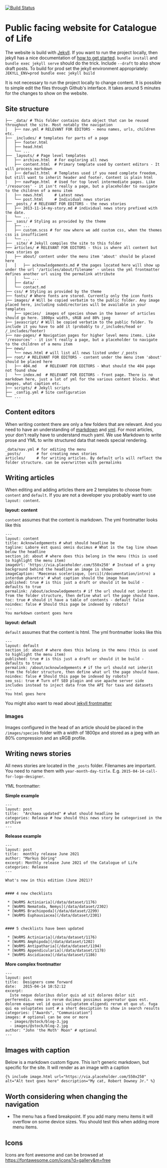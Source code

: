 [![Build Status](https://builds.gbif.org/job/col-portal/badge/icon)](https://builds.gbif.org/job/col-portal/)

# Public facing website for Catalogue of Life

The website is build with [Jekyll](https://jekyllrb.com/). 
If you want to run the project locally, then jekyll has a nice documentation of [how to get started](https://jekyllrb.com/docs/).
`bundle install` and `bundle exec jekyll serve` should do the trick. Include `--draft` to also show draft posts. To build for prod set the jekyll environment appropriately:
`JEKYLL_ENV=prod bundle exec jekyll build`

It is not necessary to run the project locally to change content. 
It is possible to simple edit the files through Github's interface. 
It takes around 5 minutes for the changes to show on the website.


## Site structure
```
├── _data/ # This folder contains data object that can be reused throughout the site. Most notably the navigation
│   ├── nav.yml # RELEVANT FOR EDITORS - menu names, urls, children etc.
├── _includes/ # templates for parts of a page
│   ├── footer.html
│   ├── head.html
│   └── ...
├── _layouts/ # Page level templates
│   ├── archive.html  # For exploring all news
│   ├── content.html  # Primary template used by content editors - It will process markdown
│   ├── default.html  # Templates used if you need complete freedom, but still want to inherit header and footer. Content is plain html
│   ├── navPage.html  # Used for top level intermediate pages. Like '/resources' - it isn't really a page, but a placeholder to navigate to the children of a menu item
│   ├── news.html     # Latest news
│   └── post.html     # Individual news stories
├── _posts_/ # RELEVANT FOR EDITORS - the news stories
│   ├── 2013-11-14-my-story.md # individual news story prefixed with the date.
│   └── ...
├── _sass/ # Styling as provided by the theme
│   ├── ...
│   ├── custom.scss # for now where we add custom css, when the themes css is insufficient
│   └── ...
├── _site/ # Jekyll compiles the site to this folder
├── articles/ # RELEVANT FOR EDITORS - this is where all content but news stories go
│   ├── about/ content under the menu item 'about' should be placed here
│   │   ├── acknowledgements.md # the pages located here will show up under the url '/articles/about/filename' - unless the yml frontmatter defines another url using the permalink attribute
│   │   └── ...
│   ├── data/
│   └── contact.md
├── css/ # Styling as provided by the theme
├── fonts/ # Where fonts are stored. Currently only the icon fonts
├── images/ # Will be copied verbatim to the public folder. Any image placed here, including subdirectories will be available in your templates
│   ├── species/  images of species shown in the banner of articles should go here. 1800px width, sRGB and 80% jpeg
├── javascript/ # Will be copied verbatim to the public folder. To include it you have to add it (probably to /_includes/head or /_includes/footer)
├── nav-pages/ # Navigation pages for higher level menu items. Like '/resources' - it isn't really a page, but a placeholder to navigate to the children of a menu item
├── news/
│   └── news.html # will list all news listed under /_posts
├── root/ # RELEVANT FOR EDITORS - content under the menu item 'about' should be placed here
│   ├── 404.md    # RELEVANT FOR EDITORS - What should the 404 page not found show
│   └── index.md  # RELEVANT FOR EDITORS - front page. There is no markdown here, just a lot of yml for the various content blocks. What images, what caption etc.
├── scripts/ # Jekyll scripts
├── _config.yml # Site configuration
└── ...
```

## Content editors
When writing content there are only a few folders that are relevant. 
And you need to have an understanding of [markdown](https://github.com/adam-p/markdown-here/wiki/Markdown-Cheatsheet) and [yml](https://www.tutorialspoint.com/yaml/yaml_introduction.htm). 
For most articles, your don't really have to understand much yaml. 
We use Markdown to write prose and YML to write structured data that needs special rendering.

```
_data/nav.yml # for editing the menu
_posts/       # for creating news stories
articles/     # for writing articles. By default urls will reflect the folder structure. can be overwritten with permalinks
```

## Writing articles
When editing and adding articles there are 2 templates to choose from: `content` and `default`. 
If you are not a developer you probably want to use `layout: content`.

**layout: content**

`content` assumes that the content is markdown. The yml frontmatter looks like this
```
---
layout: content
title: Acknowledgements # what should headline be
tagline: Labore est quasi omnis ducimus # What is the tag line shown below the headline
section_id: about # where does this belong in the menu (this is used to highlight the menu item)
imageUrl: 'https://via.placeholder.com/550x250' # Instead of a grey background behind the headline an image is shown
imageCaption: 'Maecenas scelerisque, [orci](/documentation/intro) a interdum pharetra' # what caption should the image have
published: true # is this just a draft or should it be build - defaults to true
permalink: /about/acknowledgements # if the url should not inherit from the folder structure, then define what url the page should have.
toc: true # should it have a table of contents - default false
noindex: false # Should this page be indexed by robots?
---
You markdown content goes here
```

**layout: default**

`default` assumes that the content is html. The yml frontmatter looks like this
```
---
layout: default
section_id: about # where does this belong in the menu (this is used to highlight the menu item)
published: true # is this just a draft or should it be build - defaults to true
permalink: /about/acknowledgements # if the url should not inherit from the folder structure, then define what url the page should have.
noindex: false # Should this page be indexed by robots?
seo_ssi: true # Turn off SEO plugin and use apache server side includes instead to inject data from the API for taxa and datasets
---
You html goes here
```

You might also want to read about [jekyll frontmatter](https://jekyllrb.com/docs/front-matter/)

### Images
Images configured in the head of an article should be placed in the `/images/species` 
folder with a width of 1800px and stored as a jpeg with an 80% compression and an sRGB profile.


## Writing news stories
All news stories are located in the `_posts` folder. Filenames are important. 
You need to name them with `year-month-day-title`. E.g. `2015-04-14-call-for-logo-designer`.

YML frontmatter:

**Simple example**
```
---
layout: post
title:  "Archaea updated" # what should headline be
categories: Release # how should this news story be categorised in the archive
---
```

**Release example**
```
---
layout: post
title:  monthly release June 2021
author: "Markus Döring"
excerpt: Monthly release June 2021 of the Catalogue of Life
categories: Release
---

What's new in this edition (June 2021)?


#### 4 new checklists

 * [WoRMS Actiniaria](/data/dataset/1176)
 * [WoRMS Nematoda, Nemys](/data/dataset/2302)
 * [WoRMS Brachiopoda](/data/dataset/2299)
 * [WoRMS Euphausiacea](/data/dataset/2301)


#### 5 checklists have been updated

 * [WoRMS Actiniaria](/data/dataset/1176)
 * [WoRMS Amphipoda](/data/dataset/1202)
 * [WoRMS Antipatharia](/data/dataset/1194)
 * [WoRMS Appendicularia](/data/dataset/1178)
 * [WoRMS Ascidiacea](/data/dataset/1186)
```


**More complex frontmatter**
```
---
layout: post
title:  Designers come forward
date:   2015-04-14 10:52:12
excerpt:
  Iste neque doloribus dolor quis ad sit dolores dolor sit perferendis. nemo in rerum ducimus possimus aspernatur quas est. dolorem eaque vel id quasi voluptatem eligendi rerum et quo ut. fuga qui ea voluptates sunt # a short desciption to show in search results
categories: ["Awards", "Communication"]
images: # optional can be one or more
  - images/@stock/blog-3.jpg
  - images/@stock/blog-2.jpg
author: "John 'the Moth' Moon" # optional
---
```


## Images with caption
Below is a markdown custom figure. This isn't generic markdown, but specific for the site. It will render as an image with a caption
```
{% include image.html url="https://via.placeholder.com/550x250" alt="Alt text goes here" description="My cat, Robert Downey Jr." %}
```

## Worth considering when changing the navigation

* The menu has a fixed breakpoint. If you add many menu items it will overflow on some device sizes. You should test this when adding more menu items.

## Icons
Icons are font awesome and can be browsed at https://fontawesome.com/icons?d=gallery&m=free

